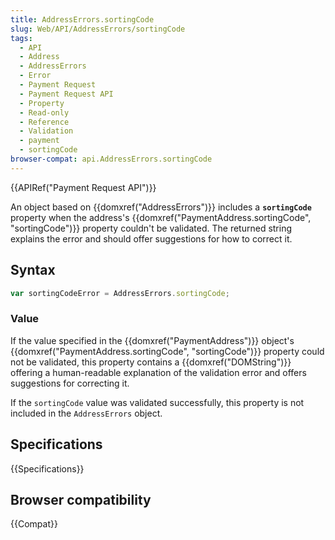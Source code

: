 ```yaml
---
title: AddressErrors.sortingCode
slug: Web/API/AddressErrors/sortingCode
tags:
  - API
  - Address
  - AddressErrors
  - Error
  - Payment Request
  - Payment Request API
  - Property
  - Read-only
  - Reference
  - Validation
  - payment
  - sortingCode
browser-compat: api.AddressErrors.sortingCode
---
```

{{APIRef("Payment Request API")}}

An object based on {{domxref("AddressErrors")}} includes a **`sortingCode`** property when the address's {{domxref("PaymentAddress.sortingCode", "sortingCode")}} property couldn't be validated. The returned string explains the error and should offer suggestions for how to correct it.

## Syntax

```js
var sortingCodeError = AddressErrors.sortingCode;
```

### Value

If the value specified in the {{domxref("PaymentAddress")}} object's {{domxref("PaymentAddress.sortingCode", "sortingCode")}} property could not be validated, this property contains a {{domxref("DOMString")}} offering a human-readable explanation of the validation error and offers suggestions for correcting it.

If the `sortingCode` value was validated successfully, this property is not included in the `AddressErrors` object.

## Specifications

{{Specifications}}

## Browser compatibility

{{Compat}}
